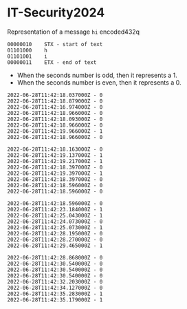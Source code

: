 # IT-Security2024

Representation of a message `hi` encoded432q   

```text
00000010	STX - start of text
01101000	h
01101001	i
00000011	ETX - end of text
```

- When the seconds number is odd, then it represents a 1.
- When the seconds number is even, then it represents a 0.

```text
2022-06-28T11:42:18.037000Z - 0
2022-06-28T11:42:18.879000Z - 0
2022-06-28T11:42:16.974000Z - 0
2022-06-28T11:42:18.966000Z - 0
2022-06-28T11:42:18.093000Z - 0
2022-06-28T11:42:18.966000Z - 0
2022-06-28T11:42:19.966000Z - 1
2022-06-28T11:42:18.966000Z - 0

2022-06-28T11:42:18.163000Z - 0
2022-06-28T11:42:19.137000Z - 1
2022-06-28T11:42:19.217000Z - 1
2022-06-28T11:42:18.397000Z - 0
2022-06-28T11:42:19.397000Z - 1
2022-06-28T11:42:18.397000Z - 0
2022-06-28T11:42:18.596000Z - 0
2022-06-28T11:42:18.596000Z - 0

2022-06-28T11:42:18.596000Z - 0
2022-06-28T11:42:23.184000Z - 1
2022-06-28T11:42:25.043000Z - 1
2022-06-28T11:42:24.073000Z - 0
2022-06-28T11:42:25.073000Z - 1
2022-06-28T11:42:28.195000Z - 0
2022-06-28T11:42:28.270000Z - 0
2022-06-28T11:42:29.465000Z - 1

2022-06-28T11:42:28.868000Z - 0
2022-06-28T11:42:30.540000Z - 0
2022-06-28T11:42:30.540000Z - 0
2022-06-28T11:42:30.540000Z - 0
2022-06-28T11:42:32.203000Z - 0
2022-06-28T11:42:34.127000Z - 0
2022-06-28T11:42:35.283000Z - 1
2022-06-28T11:42:35.179000Z - 1
```